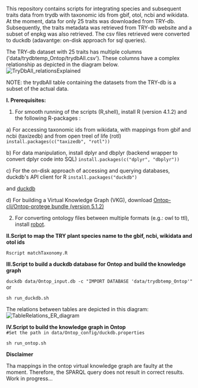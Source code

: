 This repository contains scripts for integrating species and subsequent traits data from trydb with taxonomic ids from gbif, otol, ncbi and wikidata. At the moment, data for only 25 traits was downloaded from TRY-db. Subsequently, the traits metadata was retrieved from TRY-db website and a subset of enpkg was also retrieved. The csv files retrieved were converted to duckdb (adavantge: on-disk approach for sql queries). 

The TRY-db dataset with 25 traits has multiple columns ('data/trydbtemp_Ontop/trydbAll.csv'). These columns have a complex relationship as depicted in the diagram below.
![TryDbAll_relationsExplained](https://github.com/digital-botanical-gardens-initiative/integrate_trydb_globi_enpkg/assets/49712124/18e9f9e6-dbcc-443a-8427-1b208d4628d2)


NOTE: the trydbAll table containing the datasets from the TRY-db is a subset of the actual data.

**I. Prerequisites:**

1. For smooth running of the scripts (R,shell), install R (version 4.1.2) and the following R-packages :

 a) For accessing taxonomic ids from wikidata, with mappings from gbif and ncbi (taxizedb) and from open treel of life (rotl)
`install.packages(c("taxizedb", "rotl"))`

 b) For data manipulation, install dplyr and dbplyr (backend wrapper to convert dplyr code into SQL)
`install.packages(c("dplyr", "dbplyr"))`

 c) For the on-disk approach of accessing and querying databases, duckdb's API client for R
`install.packages("duckdb")`

 and [duckdb](https://duckdb.org/docs/installation/?version=stable&environment=cli&platform=linux&download_method=package_manager)

 d) For building a Virtual Knowledge Graph (VKG), download [Ontop-cli/Ontop-protege bundle (version 5.1.2)](https://github.com/ontop/ontop/releases/tag/ontop-5.1.2)

2. For converting ontology files between multiple formats (e.g.: owl to ttl), install [robot](https://github.com/ontodev/robot/releases/tag/v1.9.5).


**II.Script to map the TRY plant species name to the gbif, ncbi, wikidata and otol ids**

`Rscript matchTaxonomy.R`

**III.Script to build a duckdb database for Ontop and build the knowledge graph**

`duckdb data/Ontop_input.db -c "IMPORT DATABASE 'data/trydbtemp_Ontop'"` or 

`sh run_duckdb.sh`

The relations between tables are depicted in this diagram:
![TableRelations_ER_diagram](https://github.com/digital-botanical-gardens-initiative/integrate_trydb_globi_enpkg/assets/49712124/987a49ed-0e6f-41ba-aa51-abc2b4fb9b6e)


**IV.Script to build the knowledge graph in Ontop**   
`#Set the path in data/Ontop_config/duckdb.properties` 

`sh run_ontop.sh`

**Disclaimer**

Tha mappings in the ontop virtual knowledge graph are faulty at the moment. Therefore, the SPARQL query does not result in correct results. Work in progress...
